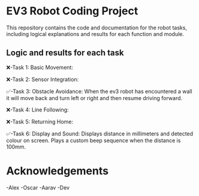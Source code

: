 # EV3 Robot Coding Project
This repository contains the code and documentation for the robot tasks, including logical explanations and results for each function and module.
## Logic and results for each task
❌-Task 1: Basic Movement:

❌-Task 2: Sensor Integration:

✅-Task 3: Obstacle Avoidance: When the ev3 robot has encountered a wall it will move back and turn left or right and then resume driving forward.

❌-Task 4: Line Following:

❌-Task 5: Returning Home:

✅-Task 6: Display and Sound: Displays distance in millimeters and detected colour on screen. Plays a custom beep sequence when the distance is 100mm.

# Acknowledgements
-Alex
-Oscar
-Aarav
-Dev
